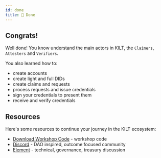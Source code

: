 ```yaml
---
id: done
title: 🚀 Done
---
```


## Congrats!

Well done!
You know understand the main actors in KILT, the `Claimers`, `Attesters` and `Verifiers`.

You also learned how to:
- create accounts
- create light and full DIDs
- create claims and requests
- process requests and issue credentials
- sign your credentials to present them
- receive and verify credentials

## Resources

Here's some resources to continue your journey in the KILT ecosystem:

- [Download Workshop Code](/workshop.zip) - workshop code
- [Discord](https://discord.gg/5VZnPdTZMy) - DAO inspired, outcome focused community
- [Element](https://matrix.to/#/%23kilt-general:matrix.org) - technical, governance, treasury discussion
